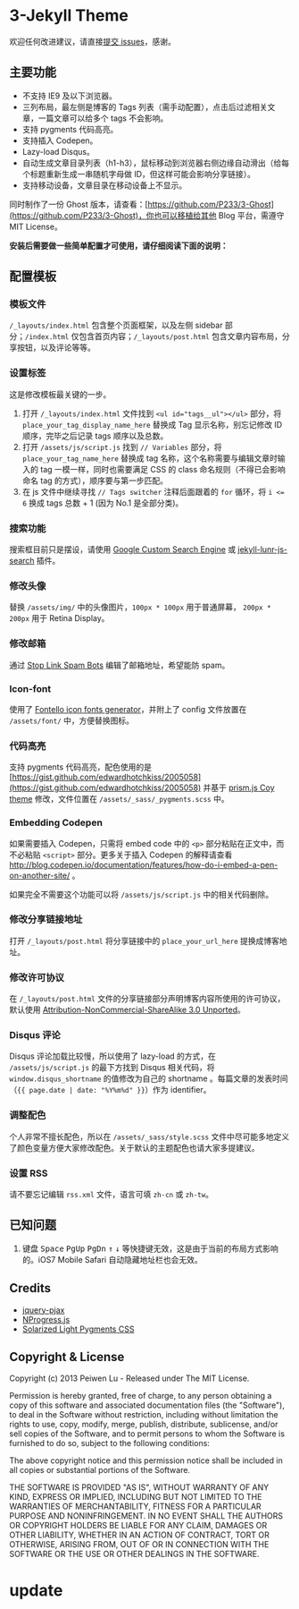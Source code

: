 # 3-Jekyll Theme

欢迎任何改进建议，请直接[提交 issues](https://github.com/P233/3-Jekyll/issues/new)，感谢。

## 主要功能

* 不支持 IE9 及以下浏览器。
* 三列布局，最左侧是博客的 Tags 列表（需手动配置），点击后过滤相关文章，一篇文章可以给多个 tags 不会影响。
* 支持 pygments 代码高亮。
* 支持插入 Codepen。
* Lazy-load Disqus。
* 自动生成文章目录列表（h1-h3），鼠标移动到浏览器右侧边缘自动滑出（给每个标题重新生成一串随机字母做 ID，但这样可能会影响分享链接）。
* 支持移动设备，文章目录在移动设备上不显示。

同时制作了一份 Ghost 版本，请查看：[https://github.com/P233/3-Ghost](https://github.com/P233/3-Ghost)，你也可以移植给其他 Blog 平台，需遵守 MIT License。

**安装后需要做一些简单配置才可使用，请仔细阅读下面的说明：**

## 配置模板

### 模板文件

`/_layouts/index.html` 包含整个页面框架，以及左侧 sidebar 部分；`/index.html` 仅包含首页内容；`/_layouts/post.html` 包含文章内容布局，分享按钮，以及评论等等。

### 设置标签

这是修改模板最关键的一步。

1. 打开 `/_layouts/index.html` 文件找到 `<ul id="tags__ul"></ul>` 部分，将 `place_your_tag_display_name_here` 替换成 Tag 显示名称，别忘记修改 ID 顺序，完毕之后记录 tags 顺序以及总数。
2. 打开 `/assets/js/script.js` 找到 `// Variables` 部分，将 `place_your_tag_name_here` 替换成 tag 名称，这个名称需要与编辑文章时输入的 tag 一模一样，同时也需要满足 CSS 的 class 命名规则（不得已会影响命名 tag 的方式），顺序要与第一步匹配。
3. 在 js 文件中继续寻找 `// Tags switcher` 注释后面跟着的 `for`  循环，将 `i <= 6` 换成 tags 总数 + 1 (因为 No.1 是全部分类)。

### 搜索功能

搜索框目前只是摆设，请使用 [Google Custom Search Engine](https://www.google.com/cse/) 或 [jekyll-lunr-js-search](https://github.com/slashdotdash/jekyll-lunr-js-search) 插件。

### 修改头像

替换 `/assets/img/` 中的头像图片，`100px * 100px` 用于普通屏幕， `200px * 200px` 用于 Retina Display。

### 修改邮箱

通过 [Stop Link Spam Bots](http://www.safeemail.org/) 编辑了邮箱地址，希望能防 spam。

### Icon-font

使用了 [Fontello icon fonts generator](http://fontello.com)，并附上了 config 文件放置在 `/assets/font/` 中，方便替换图标。

### 代码高亮

支持 pygments 代码高亮，配色使用的是 [https://gist.github.com/edwardhotchkiss/2005058](https://gist.github.com/edwardhotchkiss/2005058) 并基于 [prism.js Coy theme](http://prismjs.com/download.html) 修改，文件位置在 `/assets/_sass/_pygments.scss` 中。

### Embedding Codepen

如果需要插入 Codepen，只需将 embed code 中的 `<p>` 部分粘贴在正文中，而不必粘贴 `<script>` 部分。更多关于插入 Codepen 的解释请查看 http://blog.codepen.io/documentation/features/how-do-i-embed-a-pen-on-another-site/ 。

如果完全不需要这个功能可以将 `/assets/js/script.js` 中的相关代码删除。

### 修改分享链接地址

打开 `/_layouts/post.html` 将分享链接中的 `place_your_url_here` 提换成博客地址。

### 修改许可协议

在 `/_layouts/post.html` 文件的分享链接部分声明博客内容所使用的许可协议，默认使用 [Attribution-NonCommercial-ShareAlike 3.0 Unported](http://creativecommons.org/licenses/by-nc-sa/3.0/)。

### Disqus 评论

Disqus 评论加载比较慢，所以使用了 lazy-load 的方式，在 `/assets/js/script.js` 的最下方找到 Disqus 相关代码，将 `window.disqus_shortname` 的值修改为自己的 shortname 。每篇文章的发表时间（`{{ page.date | date: "%Y%m%d" }}`）作为 identifier。

### 调整配色

个人非常不擅长配色，所以在 `/assets/_sass/style.scss` 文件中尽可能多地定义了颜色变量方便大家修改配色。关于默认的主题配色也请大家多提建议。

### 设置 RSS

请不要忘记编辑 `rss.xml` 文件，语言可填 `zh-cn` 或 `zh-tw`。

## 已知问题

1. 键盘 <kbd>Space</kbd> <kbd>PgUp</kbd> <kbd>PgDn</kbd> <kbd>↑</kbd> <kbd>↓</kbd> 等快捷键无效，这是由于当前的布局方式影响的。iOS7 Mobile Safari 自动隐藏地址栏也会无效。

## Credits

* [jquery-pjax](https://github.com/defunkt/jquery-pjax)
* [NProgress.js](http://ricostacruz.com/nprogress/)
* [Solarized Light Pygments CSS](https://gist.github.com/edwardhotchkiss/2005058)

## Copyright & License

Copyright (c) 2013 Peiwen Lu - Released under The MIT License.

Permission is hereby granted, free of charge, to any person obtaining a copy of this software and associated documentation files (the "Software"), to deal in the Software without restriction, including without limitation the rights to use, copy, modify, merge, publish, distribute, sublicense, and/or sell copies of the Software, and to permit persons to whom the Software is furnished to do so, subject to the following conditions:

The above copyright notice and this permission notice shall be included in all copies or substantial portions of the Software.

THE SOFTWARE IS PROVIDED "AS IS", WITHOUT WARRANTY OF ANY KIND, EXPRESS OR IMPLIED, INCLUDING BUT NOT LIMITED TO THE WARRANTIES OF MERCHANTABILITY, FITNESS FOR A PARTICULAR PURPOSE AND
NONINFRINGEMENT. IN NO EVENT SHALL THE AUTHORS OR COPYRIGHT HOLDERS BE LIABLE FOR ANY CLAIM, DAMAGES OR OTHER LIABILITY, WHETHER IN AN ACTION OF CONTRACT, TORT OR OTHERWISE, ARISING FROM, OUT OF OR IN CONNECTION WITH THE SOFTWARE OR THE USE OR OTHER DEALINGS IN THE SOFTWARE.

# update